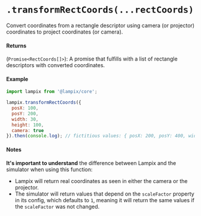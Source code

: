 # `.transformRectCoords(...rectCoords)`

Convert coordinates from a rectangle descriptor using camera (or projector) coordinates to project coordinates (or camera).

#### Returns

(`Promise<RectCoords[]>`): A promise that fulfills with a list of rectangle descriptors with converted coordinates.

#### Example

```js
import lampix from '@lampix/core';

lampix.transformRectCoords({
  posX: 100,
  posY: 200,
  width: 30,
  height: 100,
  camera: true
}).then(console.log); // fictitious values: { posX: 200, posY: 400, width: 60, height: 200 }
```

#### Notes

**It's important to understand** the difference between Lampix and the simulator when using this function:

* Lampix will return real coordinates as seen in either the camera or the projector.
* The simulator will return values that depend on the `scaleFactor` property in its config, which defaults to `1`, meaning it will return the same values if the `scaleFactor` was not changed.
